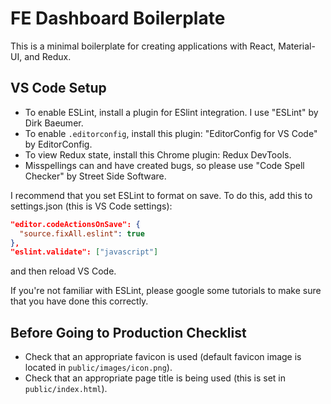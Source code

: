 # FE Dashboard Boilerplate 

This is a minimal boilerplate for creating applications with React, Material-UI, and Redux. 

## VS Code Setup

* To enable ESLint, install a plugin for ESlint integration. I use "ESLint" by Dirk Baeumer.
* To enable `.editorconfig`, install this plugin: "EditorConfig for VS Code" by EditorConfig.
* To view Redux state, install this Chrome plugin: Redux DevTools.
* Misspellings can and have created bugs, so please use "Code Spell Checker" by Street Side Software.

I recommend that you set ESLint to format on save. To do this, add this to settings.json (this is VS Code settings):
```json
"editor.codeActionsOnSave": {
  "source.fixAll.eslint": true
},
"eslint.validate": ["javascript"]
```

and then reload VS Code.

If you're not familiar with ESLint, please google some tutorials to make sure that you have done this correctly. 

## Before Going to Production Checklist

* Check that an appropriate favicon is used (default favicon image is located in `public/images/icon.png`).
* Check that an appropriate page title is being used (this is set in `public/index.html`).
